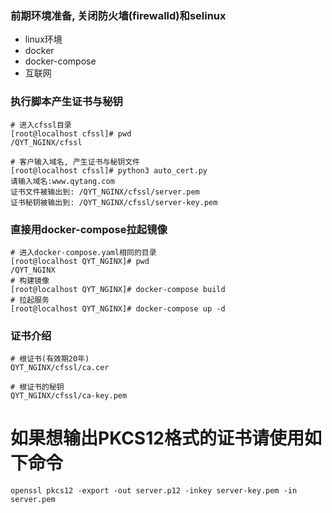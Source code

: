 ### 前期环境准备, 关闭防火墙(firewalld)和selinux
- linux环境
- docker
- docker-compose
- 互联网


### 执行脚本产生证书与秘钥
```shell
# 进入cfssl目录
[root@localhost cfssl]# pwd
/QYT_NGINX/cfssl

# 客户输入域名, 产生证书与秘钥文件
[root@localhost cfssl]# python3 auto_cert.py
请输入域名:www.qytang.com
证书文件被输出到: /QYT_NGINX/cfssl/server.pem
证书秘钥被输出到: /QYT_NGINX/cfssl/server-key.pem

```

### 直接用docker-compose拉起镜像
```shell
# 进入docker-compose.yaml相同的目录
[root@localhost QYT_NGINX]# pwd
/QYT_NGINX
# 构建镜像
[root@localhost QYT_NGINX]# docker-compose build
# 拉起服务
[root@localhost QYT_NGINX]# docker-compose up -d

```

### 证书介绍
```angular2html
# 根证书(有效期20年)
QYT_NGINX/cfssl/ca.cer

# 根证书的秘钥
QYT_NGINX/cfssl/ca-key.pem

```

# 如果想输出PKCS12格式的证书请使用如下命令
```shell
openssl pkcs12 -export -out server.p12 -inkey server-key.pem -in server.pem

```
